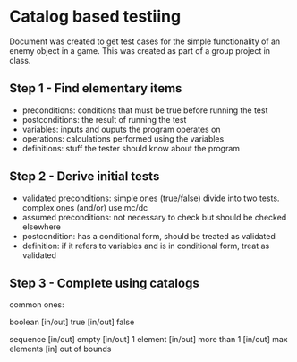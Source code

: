 # Catalog based testiing

Document was created to get test cases for the simple functionality of an enemy object in a game. This was created as part of a group project in class. 

## Step 1 - Find elementary items

- preconditions: conditions that must be true before running the test
- postconditions: the result of running the test
- variables: inputs and ouputs the program operates on
- operations: calculations performed using the variables
- definitions: stuff the tester should know about the program

## Step 2 - Derive initial tests

- validated preconditions: simple ones (true/false) divide into two tests. complex ones (and/or) use mc/dc
- assumed preconditions: not necessary to check but should be checked elsewhere
- postcondition: has a conditional form, should be treated as validated
- definition: if it refers to variables and is in conditional form, treat as validated

## Step 3 - Complete using catalogs

common ones:

boolean
[in/out] true
[in/out] false

sequence
[in/out] empty
[in/out] 1 element
[in/out] more than 1
[in/out] max elements
[in] out of bounds
